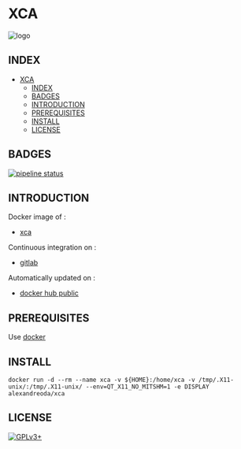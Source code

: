 # XCA

![logo](https://assets.gitlab-static.net/uploads/-/system/project/avatar/17155228/xca.png)

## INDEX

- [XCA](#xca)
  - [INDEX](#index)
  - [BADGES](#badges)
  - [INTRODUCTION](#introduction)
  - [PREREQUISITES](#prerequisites)
  - [INSTALL](#install)
  - [LICENSE](#license)

## BADGES

[![pipeline status](https://gitlab.com/oda-alexandre/xca/badges/master/pipeline.svg)](https://gitlab.com/oda-alexandre/xca/commits/master)

## INTRODUCTION

Docker image of :

- [xca](https://hohnstaedt.de/xca)

Continuous integration on :

- [gitlab](https://gitlab.com/oda-alexandre/xca/pipelines)

Automatically updated on :

- [docker hub public](https://hub.docker.com/r/alexandreoda/xca)

## PREREQUISITES

Use [docker](https://www.docker.com)

## INSTALL

```docker run -d --rm --name xca -v ${HOME}:/home/xca -v /tmp/.X11-unix/:/tmp/.X11-unix/ --env=QT_X11_NO_MITSHM=1 -e DISPLAY alexandreoda/xca```

## LICENSE

[![GPLv3+](http://gplv3.fsf.org/gplv3-127x51.png)](https://gitlab.com/oda-alexandre/xca/blob/master/LICENSE)